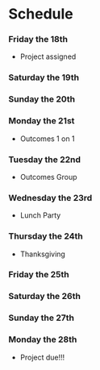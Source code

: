 # Schedule

### Friday the 18th
- Project assigned

### Saturday the 19th

### Sunday the 20th

### Monday the 21st
- Outcomes 1 on 1

### Tuesday the 22nd
- Outcomes Group

### Wednesday the 23rd
- Lunch Party

### Thursday the 24th
- Thanksgiving

### Friday the 25th

### Saturday the 26th

### Sunday the 27th

### Monday the 28th
- Project due!!!
